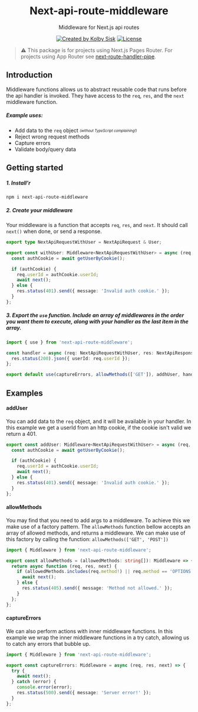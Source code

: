 <p align="center">
  <h1 align="center">Next-api-route-middleware</h1>
  <p align="center">
    Middleware for Next.js api routes
  </p>
</p>
<p align="center">
<a href="https://twitter.com/kolbysisk" rel="nofollow"><img src="https://img.shields.io/badge/created%20by-@kolbysisk-e57060.svg" alt="Created by Kolby Sisk"></a>
<a href="https://opensource.org/licenses/MIT" rel="nofollow"><img src="https://img.shields.io/github/license/kolbysisk/next-api-route-middleware" alt="License"></a>
</p>

> ⚠️ This package is for projects using Next.js Pages Router. For projects using App Router see [next-route-handler-pipe](https://github.com/KolbySisk/next-route-handler-pipe).
> 
## Introduction

Middleware functions allows us to abstract reusable code that runs before the api handler is invoked. They have access to the `req`, `res`, and the `next` middleware function.

##### Example uses:

- Add data to the `req` object <sub><sup>_(without TypeScript complaining!)_</sub></sup>
- Reject wrong request methods
- Capture errors
- Validate body/query data

## Getting started

##### 1. Install'r

`npm i next-api-route-middleware`

##### 2. Create your middleware

Your middleware is a function that accepts `req`, `res`, and `next`. It should call `next()` when done, or send a response.

```ts
export type NextApiRequestWithUser = NextApiRequest & User;

export const withUser: Middleware<NextApiRequestWithUser> = async (req, res, next) => {
  const authCookie = await getUserByCookie();

  if (authCookie) {
    req.userId = authCookie.userId;
    await next();
  } else {
    res.status(401).send({ message: 'Invalid auth cookie.' });
  }
};
```

##### 3. Export the `use` function. Include an array of middlewares in the order you want them to execute, along with your handler as the last item in the array.

```ts
import { use } from 'next-api-route-middleware';

const handler = async (req: NextApiRequestWithUser, res: NextApiResponse<User>) => {
  res.status(200).json({ userId: req.userId });
};

export default use(captureErrors, allowMethods(['GET']), addhUser, handler);
```

## Examples

#### addUser

You can add data to the `req` object, and it will be available in your handler. In this example we get a userId from an http cookie, if the cookie isn't valid we return a 401.

```ts
export const addUser: Middleware<NextApiRequestWithUser> = async (req, res, next) => {
  const authCookie = await getUserByCookie();

  if (authCookie) {
    req.userId = authCookie.userId;
    await next();
  } else {
    res.status(401).send({ message: 'Invalid auth cookie.' });
  }
};
```

#### allowMethods

You may find that you need to add args to a middleware. To achieve this we make use of a factory pattern. The `allowMethods` function bellow accepts an array of allowed methods, and returns a middleware. We can make use of this factory by calling the function: `allowMethods(['GET', 'POST'])`

```ts
import { Middleware } from 'next-api-route-middleware';

export const allowMethods = (allowedMethods: string[]): Middleware => {
  return async function (req, res, next) {
    if (allowedMethods.includes(req.method!) || req.method == 'OPTIONS') {
      await next();
    } else {
      res.status(405).send({ message: 'Method not allowed.' });
    }
  };
};
```

#### captureErrors

We can also perform actions with inner middleware functions. In this example we wrap the inner middleware functions in a try catch, allowing us to catch any errors that bubble up.

```ts
import { Middleware } from 'next-api-route-middleware';

export const captureErrors: Middleware = async (req, res, next) => {
  try {
    await next();
  } catch (error) {
    console.error(error);
    res.status(500).send({ message: 'Server error!' });
  }
};
```
